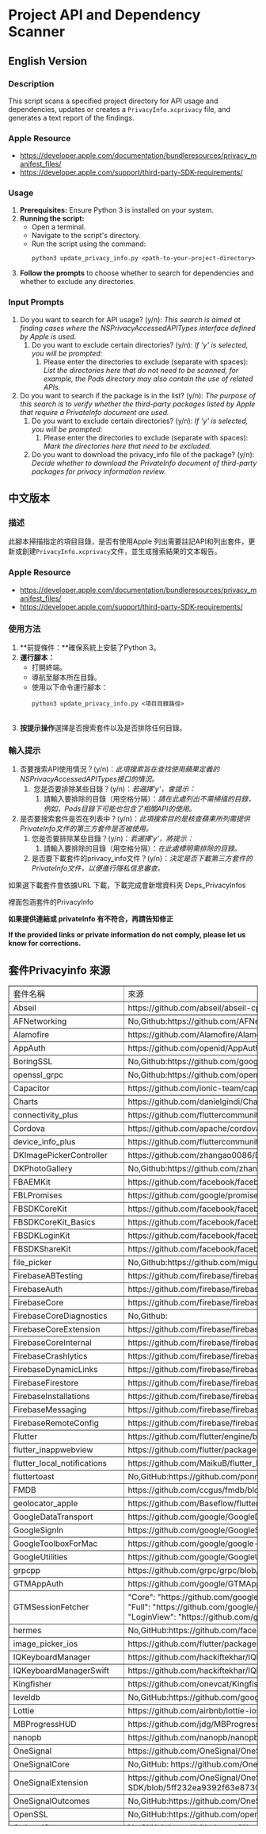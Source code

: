 <p>&nbsp;</p>
<div dir="auto">
	<div class="markdown-heading" dir="auto">
		<h1 class="heading-element" dir="auto">Project API and Dependency Scanner</h1>
		<a id="user-content-project-api-and-dependency-scanner" class="anchor" href="https://github.com/kimbely0320/update_privacy_info.py#project-api-and-dependency-scanner"></a></div>
	<a id="user-content-project-api-and-dependency-scanner" href="https://github.com/kimbely0320/update_privacy_info.py#project-api-and-dependency-scanner"></a></div>
<div dir="auto">
	<div class="markdown-heading" dir="auto">
		<h2 class="heading-element" dir="auto">English Version</h2>
		<a id="user-content-english-version" class="anchor" href="https://github.com/kimbely0320/update_privacy_info.py#english-version"></a></div>
	<a id="user-content-english-version" href="https://github.com/kimbely0320/update_privacy_info.py#english-version"></a></div>
<div dir="auto">
	<div class="markdown-heading" dir="auto">
		<h3 class="heading-element" dir="auto">Description</h3>
		<a id="user-content-description" class="anchor" href="https://github.com/kimbely0320/update_privacy_info.py#description"></a></div>
	<a id="user-content-description" href="https://github.com/kimbely0320/update_privacy_info.py#description"></a></div>
<p dir="auto">This script scans a specified project directory for API usage and dependencies, updates or creates a <code>PrivacyInfo.xcprivacy</code> file, and generates a text report of the findings.</p>
<div dir="auto">
	<div class="markdown-heading" dir="auto">
		<h3 class="heading-element" dir="auto">Apple Resource</h3>
		<a id="user-content-apple-resource" class="anchor" href="https://github.com/kimbely0320/update_privacy_info.py#apple-resource"></a></div>
	<a id="user-content-apple-resource" href="https://github.com/kimbely0320/update_privacy_info.py#apple-resource"></a></div>
<ul dir="auto">
	<li><a href="https://developer.apple.com/documentation/bundleresources/privacy_manifest_files/" rel="nofollow">https://developer.apple.com/documentation/bundleresources/privacy_manifest_files/</a></li>
	<li><a href="https://developer.apple.com/support/third-party-SDK-requirements/" rel="nofollow">https://developer.apple.com/support/third-party-SDK-requirements/</a></li>
</ul>
<div dir="auto">
	<div class="markdown-heading" dir="auto">
		<h3 class="heading-element" dir="auto">Usage</h3>
		<a id="user-content-usage" class="anchor" href="https://github.com/kimbely0320/update_privacy_info.py#usage"></a></div>
	<a id="user-content-usage" href="https://github.com/kimbely0320/update_privacy_info.py#usage"></a></div>
<ol dir="auto">
	<li><strong>Prerequisites:</strong> Ensure Python 3 is installed on your system.</li>
	<li><strong>Running the script:</strong>
		<ul dir="auto">
			<li>Open a terminal.</li>
			<li>Navigate to the script's directory.</li>
			<li>Run the script using the command:
				<div dir="auto">
					<pre><code>python3 update_privacy_info.py &lt;path-to-your-project-directory&gt;</code><code></code></pre>
				</div>
			</li>
		</ul>
	</li>
	<li><strong>Follow the prompts</strong> to choose whether to search for dependencies and whether to exclude any directories.</li>
</ol>
<div dir="auto">
	<div class="markdown-heading" dir="auto">
		<h3 class="heading-element" dir="auto">Input Prompts</h3>
		<ol>
			<li>Do you want to search for API usage? (y/n): <em>This search is aimed at finding cases where the NSPrivacyAccessedAPITypes interface defined by Apple is used.</em>
				<ol>
					<li>Do you want to exclude certain directories? (y/n): <em>If 'y' is selected, you will be prompted:</em>
						<ol>
							<li>Please enter the directories to exclude (separate with spaces): <em>List the directories here that do not need to be scanned, for example, the Pods directory may also contain the use of related APIs. </em></li>
						</ol>
					</li>
				</ol>
			</li>
			<li>Do you want to search if the package is in the list? (y/n): <em>The purpose of this search is to verify whether the third-party packages listed by Apple that require a PrivateInfo document are used.</em>
				<ol>
					<li>Do you want to exclude certain directories? (y/n): <em>If 'y' is selected, you will be prompted:</em>
						<ol>
							<li>Please enter the directories to exclude (separate with spaces): <em>Mark the directories here that need to be excluded. </em></li>
						</ol>
					</li>
					<li>Do you want to download the privacy_info file of the package? (y/n):<em> Decide whether to download the PrivateInfo document of third-party packages for privacy information review.</em></li>
				</ol>
			</li>
		</ol>
	</div>
</div>
<div dir="auto">
	<div class="markdown-heading" dir="auto">
		<h2 class="heading-element" dir="auto">中文版本</h2>
		<a id="user-content-中文版本" class="anchor" href="https://github.com/kimbely0320/update_privacy_info.py#%E4%B8%AD%E6%96%87%E7%89%88%E6%9C%AC"></a></div>
	<a id="user-content-中文版本" href="https://github.com/kimbely0320/update_privacy_info.py#%E4%B8%AD%E6%96%87%E7%89%88%E6%9C%AC"></a></div>
<div dir="auto">
	<div class="markdown-heading" dir="auto">
		<h3 class="heading-element" dir="auto">描述</h3>
		<a id="user-content-描述" class="anchor" href="https://github.com/kimbely0320/update_privacy_info.py#%E6%8F%8F%E8%BF%B0"></a></div>
	<a id="user-content-描述" href="https://github.com/kimbely0320/update_privacy_info.py#%E6%8F%8F%E8%BF%B0"></a></div>
<p dir="auto">此腳本掃描指定的項目目錄，是否有使用Apple 列出需要註記API和列出套件，更新或創建<code>PrivacyInfo.xcprivacy</code>文件，並生成搜索結果的文本報告。</p>
<div dir="auto">
	<div class="markdown-heading" dir="auto">
		<h3 class="heading-element" dir="auto">Apple Resource</h3>
		<a id="user-content-apple-resource-1" class="anchor" href="https://github.com/kimbely0320/update_privacy_info.py#apple-resource-1"></a></div>
	<a id="user-content-apple-resource-1" href="https://github.com/kimbely0320/update_privacy_info.py#apple-resource-1"></a></div>
<ul dir="auto">
	<li><a href="https://developer.apple.com/documentation/bundleresources/privacy_manifest_files/" rel="nofollow">https://developer.apple.com/documentation/bundleresources/privacy_manifest_files/</a></li>
	<li><a href="https://developer.apple.com/support/third-party-SDK-requirements/" rel="nofollow">https://developer.apple.com/support/third-party-SDK-requirements/</a></li>
</ul>
<div dir="auto">
	<div class="markdown-heading" dir="auto">
		<h3 class="heading-element" dir="auto">使用方法</h3>
		<a id="user-content-使用方法" class="anchor" href="https://github.com/kimbely0320/update_privacy_info.py#%E4%BD%BF%E7%94%A8%E6%96%B9%E6%B3%95"></a></div>
	<a id="user-content-使用方法" href="https://github.com/kimbely0320/update_privacy_info.py#%E4%BD%BF%E7%94%A8%E6%96%B9%E6%B3%95"></a></div>
<ol dir="auto">
	<li>**前提條件：**確保系統上安裝了Python 3。</li>
	<li><strong>運行腳本：</strong>
		<ul dir="auto">
			<li>打開終端。</li>
			<li>導航至腳本所在目錄。</li>
			<li>使用以下命令運行腳本：
				<div dir="auto">
					<div class="snippet-clipboard-content notranslate position-relative overflow-auto">
						<pre class="notranslate"><code>python3 update_privacy_info.py &lt;項目目錄路徑&gt;</code></pre>
					</div>
					<div dir="auto">&nbsp;</div>
				</div>
			</li>
		</ul>
	</li>
	<li><strong>按提示操作</strong>選擇是否搜索套件以及是否排除任何目錄。</li>
</ol>
<div dir="auto">
	<div class="markdown-heading" dir="auto">
		<h3 class="heading-element" dir="auto">輸入提示</h3>
		<ol>
			<li class="heading-element" dir="auto">否要搜索API使用情況？(y/n)：<em>此項搜索旨在查找使用蘋果定義的NSPrivacyAccessedAPITypes接口的情況。</em>
				<ol>
					<li class="heading-element" dir="auto">&nbsp;您是否要排除某些目錄？(y/n)：<em>若選擇'y'，會提示：</em>
						<ol>
							<li class="heading-element" dir="auto">請輸入要排除的目錄（用空格分隔）：<em>請在此處列出不需掃描的目錄，例如，Pods目錄下可能也包含了相關API的使用。</em></li>
						</ol>
					</li>
				</ol>
			</li>
			<li class="heading-element" dir="auto">是否要搜索套件是否在列表中？(y/n)：<em>此項搜索目的是核查蘋果所列需提供PrivateInfo文件的第三方套件是否被使用。</em>
				<ol>
					<li class="heading-element" dir="auto">您是否要排除某些目錄？(y/n)：<em>若選擇'y'，將提示：</em>
						<ol>
							<li class="heading-element" dir="auto">請輸入要排除的目錄（用空格分隔）：<em>在此處標明需排除的目錄。</em></li>
						</ol>
					</li>
					<li class="heading-element" dir="auto">是否要下載套件的privacy_info文件？(y/n)：<em>決定是否下載第三方套件的PrivateInfo文件，以便進行隱私信息審查。</em></li>
				</ol>
			</li>
		</ol>
	</div>
</div>
<p dir="auto">如果選下載套件會依據URL 下載，下載完成會新增資料夾 Deps_PrivacyInfos</p>
<p dir="auto">裡面包涵套件的PrivacyInfo</p>
<p dir="auto"><strong>如果提供連結或 privateInfo 有不符合，再請告知修正</strong></p>
<p dir="auto"><strong>If the provided links or private information do not comply, please let us know for corrections.</strong></p>
<div class="markdown-heading" dir="auto">
	<h2 class="heading-element" dir="auto">套件Privacyinfo 來源</h2>
	<table style="border-collapse: collapse; width: 100%; height: 1694px;" border="1">
		<tbody>
			<tr style="height: 22px;">
				<td style="width: 25.890986%; height: 22px;">套件名稱</td>
				<td style="width: 74.109014%; height: 22px;">來源</td>
			</tr>
			<tr style="height: 22px;">
				<td style="width: 25.890986%; height: 22px;">
					<div>
						<div>Abseil</div>
					</div>
				</td>
				<td style="width: 74.109014%; height: 22px;">
					<div>
						<div>https://github.com/abseil/abseil-cpp/blob/a41e0168bf2e4f071adc145e0ea8ccec767cd98f/PrivacyInfo.xcprivacy#L4</div>
					</div>
				</td>
			</tr>
			<tr style="height: 22px;">
				<td style="width: 25.890986%; height: 22px;">
					<div>
						<div>
							<div>
								<div>AFNetworking</div>
							</div>
						</div>
					</div>
				</td>
				<td style="width: 74.109014%; height: 22px;">
					<div>
						<div>
							<div>
								<div>No,Github:https://github.com/AFNetworking/AFNetworking</div>
							</div>
						</div>
					</div>
				</td>
			</tr>
			<tr style="height: 22px;">
				<td style="width: 25.890986%; height: 22px;">
					<div>
						<div>
							<div>
								<div>
									<div>
										<div>Alamofire</div>
									</div>
								</div>
							</div>
						</div>
					</div>
				</td>
				<td style="width: 74.109014%; height: 22px;">
					<div>
						<div>
							<div>
								<div>
									<div>
										<div>https://github.com/Alamofire/Alamofire/blob/master/Source/PrivacyInfo.xcprivacy</div>
									</div>
								</div>
							</div>
						</div>
					</div>
				</td>
			</tr>
			<tr style="height: 22px;">
				<td style="width: 25.890986%; height: 22px;">
					<div>
						<div>
							<div>
								<div>
									<div>
										<div>
											<div>
												<div>AppAuth</div>
											</div>
										</div>
									</div>
								</div>
							</div>
						</div>
					</div>
				</td>
				<td style="width: 74.109014%; height: 22px;">
					<div>
						<div>
							<div>
								<div>
									<div>
										<div>
											<div>
												<div>https://github.com/openid/AppAuth-iOS/blob/master/Sources/AppAuth/Resources/PrivacyInfo.xcprivacy</div>
											</div>
										</div>
									</div>
								</div>
							</div>
						</div>
					</div>
				</td>
			</tr>
			<tr style="height: 22px;">
				<td style="width: 25.890986%; height: 22px;">
					<div>
						<div>
							<div>
								<div>
									<div>
										<div>
											<div>
												<div>
													<div>
														<div>BoringSSL</div>
													</div>
												</div>
											</div>
										</div>
									</div>
								</div>
							</div>
						</div>
					</div>
				</td>
				<td style="width: 74.109014%; height: 22px;">
					<div>
						<div>
							<div>
								<div>
									<div>
										<div>
											<div>
												<div>
													<div>
														<div>No,Github:https://github.com/google/boringssl</div>
													</div>
												</div>
											</div>
										</div>
									</div>
								</div>
							</div>
						</div>
					</div>
				</td>
			</tr>
			<tr style="height: 22px;">
				<td style="width: 25.890986%; height: 22px;">
					<div>
						<div>
							<div>
								<div>
									<div>
										<div>
											<div>
												<div>
													<div>
														<div>openssl_grpc</div>
													</div>
												</div>
											</div>
										</div>
									</div>
								</div>
							</div>
						</div>
					</div>
				</td>
				<td style="width: 74.109014%; height: 22px;">
					<div>
						<div>
							<div>
								<div>
									<div>
										<div>
											<div>
												<div>
													<div>
														<div>No,Github:https://github.com/openssl/openssl/discussions/23262</div>
													</div>
												</div>
											</div>
										</div>
									</div>
								</div>
							</div>
						</div>
					</div>
				</td>
			</tr>
			<tr style="height: 22px;">
				<td style="width: 25.890986%; height: 22px;">
					<div>
						<div>
							<div>
								<div>
									<div>
										<div>
											<div>
												<div>
													<div>
														<div>Capacitor</div>
													</div>
												</div>
											</div>
										</div>
									</div>
								</div>
							</div>
						</div>
					</div>
				</td>
				<td style="width: 74.109014%; height: 22px;">
					<div>
						<div>
							<div>
								<div>
									<div>
										<div>
											<div>
												<div>
													<div>
														<div>https://github.com/ionic-team/capacitor/blob/main/ios/Capacitor/Capacitor/PrivacyInfo.xcprivacy</div>
													</div>
												</div>
											</div>
										</div>
									</div>
								</div>
							</div>
						</div>
					</div>
				</td>
			</tr>
			<tr style="height: 22px;">
				<td style="width: 25.890986%; height: 22px;">
					<div>
						<div>
							<div>
								<div>
									<div>
										<div>
											<div>
												<div>
													<div>
														<div>Charts</div>
													</div>
												</div>
											</div>
										</div>
									</div>
								</div>
							</div>
						</div>
					</div>
				</td>
				<td style="width: 74.109014%; height: 22px;">
					<div>
						<div>
							<div>
								<div>
									<div>
										<div>
											<div>
												<div>
													<div>
														<div>https://github.com/danielgindi/Charts/blob/master/Source/Charts/PrivacyInfo.xcprivacy</div>
													</div>
												</div>
											</div>
										</div>
									</div>
								</div>
							</div>
						</div>
					</div>
				</td>
			</tr>
			<tr style="height: 22px;">
				<td style="width: 25.890986%; height: 22px;">
					<div>
						<div>
							<div>
								<div>
									<div>
										<div>
											<div>
												<div>
													<div>
														<div>connectivity_plus</div>
													</div>
												</div>
											</div>
										</div>
									</div>
								</div>
							</div>
						</div>
					</div>
				</td>
				<td style="width: 74.109014%; height: 22px;">
					<div>
						<div>
							<div>
								<div>
									<div>
										<div>
											<div>
												<div>
													<div>
														<div>https://github.com/fluttercommunity/plus_plugins/blob/main/packages/connectivity_plus/connectivity_plus/darwin/PrivacyInfo.xcprivacy</div>
													</div>
												</div>
											</div>
										</div>
									</div>
								</div>
							</div>
						</div>
					</div>
				</td>
			</tr>
			<tr style="height: 22px;">
				<td style="width: 25.890986%; height: 22px;">
					<div>
						<div>
							<div>
								<div>
									<div>
										<div>
											<div>
												<div>
													<div>
														<div>Cordova</div>
													</div>
												</div>
											</div>
										</div>
									</div>
								</div>
							</div>
						</div>
					</div>
				</td>
				<td style="width: 74.109014%; height: 22px;">
					<div>
						<div>
							<div>
								<div>
									<div>
										<div>
											<div>
												<div>
													<div>
														<div>https://github.com/apache/cordova-ios/blob/master/CordovaLib/PrivacyInfo.xcprivacy</div>
													</div>
												</div>
											</div>
										</div>
									</div>
								</div>
							</div>
						</div>
					</div>
				</td>
			</tr>
			<tr style="height: 22px;">
				<td style="width: 25.890986%; height: 22px;">
					<div>
						<div>
							<div>
								<div>
									<div>
										<div>
											<div>
												<div>
													<div>
														<div>device_info_plus</div>
													</div>
												</div>
											</div>
										</div>
									</div>
								</div>
							</div>
						</div>
					</div>
				</td>
				<td style="width: 74.109014%; height: 22px;">
					<div>
						<div>
							<div>
								<div>
									<div>
										<div>
											<div>
												<div>
													<div>
														<div>https://github.com/fluttercommunity/plus_plugins/blob/9e187803d395bf1d8cbe74a0494ef28989451dde/packages/device_info_plus/device_info_plus/ios/PrivacyInfo.xcprivacy</div>
													</div>
												</div>
											</div>
										</div>
									</div>
								</div>
							</div>
						</div>
					</div>
				</td>
			</tr>
			<tr style="height: 22px;">
				<td style="width: 25.890986%; height: 22px;">
					<div>
						<div>
							<div>
								<div>
									<div>
										<div>
											<div>
												<div>
													<div>
														<div>DKImagePickerController</div>
													</div>
												</div>
											</div>
										</div>
									</div>
								</div>
							</div>
						</div>
					</div>
				</td>
				<td style="width: 74.109014%; height: 22px;">
					<div>
						<div>
							<div>
								<div>
									<div>
										<div>
											<div>
												<div>
													<div>
														<div>https://github.com/zhangao0086/DKImagePickerController/blob/develop/Sources/DKImagePickerController/Resource/Resources/PrivacyInfo.xcprivacy</div>
													</div>
												</div>
											</div>
										</div>
									</div>
								</div>
							</div>
						</div>
					</div>
				</td>
			</tr>
			<tr style="height: 22px;">
				<td style="width: 25.890986%; height: 22px;">
					<div>
						<div>
							<div>
								<div>
									<div>
										<div>
											<div>
												<div>
													<div>
														<div>DKPhotoGallery</div>
													</div>
												</div>
											</div>
										</div>
									</div>
								</div>
							</div>
						</div>
					</div>
				</td>
				<td style="width: 74.109014%; height: 22px;">
					<div>
						<div>
							<div>
								<div>
									<div>
										<div>
											<div>
												<div>
													<div>
														<div>No,Github:https://github.com/zhangao0086/DKPhotoGallery</div>
													</div>
												</div>
											</div>
										</div>
									</div>
								</div>
							</div>
						</div>
					</div>
				</td>
			</tr>
			<tr style="height: 22px;">
				<td style="width: 25.890986%; height: 22px;">
					<div>
						<div>
							<div>
								<div>
									<div>
										<div>
											<div>
												<div>
													<div>
														<div>FBAEMKit</div>
													</div>
												</div>
											</div>
										</div>
									</div>
								</div>
							</div>
						</div>
					</div>
				</td>
				<td style="width: 74.109014%; height: 22px;">
					<div>
						<div>
							<div>
								<div>
									<div>
										<div>
											<div>
												<div>
													<div>
														<div>https://github.com/facebook/facebook-ios-sdk/blob/98c573cc4e997fdc7c58113f84df56eed3a2dfd3/FBAEMKit/FBAEMKit/PrivacyInfo.xcprivacy#L4</div>
													</div>
												</div>
											</div>
										</div>
									</div>
								</div>
							</div>
						</div>
					</div>
				</td>
			</tr>
			<tr style="height: 22px;">
				<td style="width: 25.890986%; height: 22px;">
					<div>
						<div>
							<div>
								<div>
									<div>
										<div>
											<div>
												<div>
													<div>
														<div>FBLPromises</div>
													</div>
												</div>
											</div>
										</div>
									</div>
								</div>
							</div>
						</div>
					</div>
				</td>
				<td style="width: 74.109014%; height: 22px;">
					<div>
						<div>
							<div>
								<div>
									<div>
										<div>
											<div>
												<div>
													<div>
														<div>https://github.com/google/promises/blob/540318ecedd63d883069ae7f1ed811a2df00b6ac/Sources/FBLPromises/Resources/PrivacyInfo.xcprivacy#L4</div>
													</div>
												</div>
											</div>
										</div>
									</div>
								</div>
							</div>
						</div>
					</div>
				</td>
			</tr>
			<tr style="height: 22px;">
				<td style="width: 25.890986%; height: 22px;">
					<div>
						<div>
							<div>
								<div>
									<div>
										<div>
											<div>
												<div>
													<div>
														<div>FBSDKCoreKit</div>
													</div>
												</div>
											</div>
										</div>
									</div>
								</div>
							</div>
						</div>
					</div>
				</td>
				<td style="width: 74.109014%; height: 22px;">
					<div>
						<div>
							<div>
								<div>
									<div>
										<div>
											<div>
												<div>
													<div>
														<div>https://github.com/facebook/facebook-ios-sdk/blob/98c573cc4e997fdc7c58113f84df56eed3a2dfd3/FBSDKCoreKit/FBSDKCoreKit/PrivacyInfo.xcprivacy#L4</div>
													</div>
												</div>
											</div>
										</div>
									</div>
								</div>
							</div>
						</div>
					</div>
				</td>
			</tr>
			<tr style="height: 22px;">
				<td style="width: 25.890986%; height: 22px;">
					<div>
						<div>
							<div>
								<div>
									<div>
										<div>
											<div>
												<div>
													<div>
														<div>FBSDKCoreKit_Basics</div>
													</div>
												</div>
											</div>
										</div>
									</div>
								</div>
							</div>
						</div>
					</div>
				</td>
				<td style="width: 74.109014%; height: 22px;">
					<div>
						<div>
							<div>
								<div>
									<div>
										<div>
											<div>
												<div>
													<div>
														<div>https://github.com/facebook/facebook-ios-sdk/blob/main/FBSDKCoreKit_Basics/FBSDKCoreKit_Basics/PrivacyInfo.xcprivacy</div>
													</div>
												</div>
											</div>
										</div>
									</div>
								</div>
							</div>
						</div>
					</div>
				</td>
			</tr>
			<tr style="height: 22px;">
				<td style="width: 25.890986%; height: 22px;">
					<div>
						<div>
							<div>
								<div>
									<div>
										<div>
											<div>
												<div>
													<div>
														<div>FBSDKLoginKit</div>
													</div>
												</div>
											</div>
										</div>
									</div>
								</div>
							</div>
						</div>
					</div>
				</td>
				<td style="width: 74.109014%; height: 22px;">
					<div>
						<div>
							<div>
								<div>
									<div>
										<div>
											<div>
												<div>
													<div>
														<div>https://github.com/facebook/facebook-ios-sdk/blob/98c573cc4e997fdc7c58113f84df56eed3a2dfd3/FBSDKLoginKit/FBSDKLoginKit/PrivacyInfo.xcprivacy#L4</div>
													</div>
												</div>
											</div>
										</div>
									</div>
								</div>
							</div>
						</div>
					</div>
				</td>
			</tr>
			<tr style="height: 22px;">
				<td style="width: 25.890986%; height: 22px;">
					<div>
						<div>
							<div>
								<div>
									<div>
										<div>
											<div>
												<div>
													<div>
														<div>FBSDKShareKit</div>
													</div>
												</div>
											</div>
										</div>
									</div>
								</div>
							</div>
						</div>
					</div>
				</td>
				<td style="width: 74.109014%; height: 22px;">
					<div>
						<div>
							<div>
								<div>
									<div>
										<div>
											<div>
												<div>
													<div>
														<div>https://github.com/facebook/facebook-ios-sdk/blob/98c573cc4e997fdc7c58113f84df56eed3a2dfd3/FBSDKShareKit/FBSDKShareKit/PrivacyInfo.xcprivacy#L4</div>
													</div>
												</div>
											</div>
										</div>
									</div>
								</div>
							</div>
						</div>
					</div>
				</td>
			</tr>
			<tr style="height: 22px;">
				<td style="width: 25.890986%; height: 22px;">
					<div>
						<div>
							<div>
								<div>
									<div>
										<div>
											<div>
												<div>
													<div>
														<div>file_picker</div>
													</div>
												</div>
											</div>
										</div>
									</div>
								</div>
							</div>
						</div>
					</div>
				</td>
				<td style="width: 74.109014%; height: 22px;">
					<div>
						<div>
							<div>
								<div>
									<div>
										<div>
											<div>
												<div>
													<div>
														<div>No,Github:https://github.com/miguelpruivo/flutter_file_picker</div>
													</div>
												</div>
											</div>
										</div>
									</div>
								</div>
							</div>
						</div>
					</div>
				</td>
			</tr>
			<tr style="height: 22px;">
				<td style="width: 25.890986%; height: 22px;">
					<div>
						<div>
							<div>
								<div>
									<div>
										<div>
											<div>
												<div>
													<div>
														<div>FirebaseABTesting</div>
													</div>
												</div>
											</div>
										</div>
									</div>
								</div>
							</div>
						</div>
					</div>
				</td>
				<td style="width: 74.109014%; height: 22px;">
					<div>
						<div>
							<div>
								<div>
									<div>
										<div>
											<div>
												<div>
													<div>
														<div>https://github.com/firebase/firebase-ios-sdk/blob/main/FirebaseABTesting/Sources/Resources/PrivacyInfo.xcprivacy</div>
													</div>
												</div>
											</div>
										</div>
									</div>
								</div>
							</div>
						</div>
					</div>
				</td>
			</tr>
			<tr style="height: 22px;">
				<td style="width: 25.890986%; height: 22px;">
					<div>
						<div>
							<div>
								<div>
									<div>
										<div>
											<div>
												<div>
													<div>
														<div>FirebaseAuth</div>
													</div>
												</div>
											</div>
										</div>
									</div>
								</div>
							</div>
						</div>
					</div>
				</td>
				<td style="width: 74.109014%; height: 22px;">
					<div>
						<div>
							<div>
								<div>
									<div>
										<div>
											<div>
												<div>
													<div>
														<div>https://github.com/firebase/firebase-ios-sdk/blob/main/FirebaseAuth/Sources/Resources/PrivacyInfo.xcprivacy</div>
													</div>
												</div>
											</div>
										</div>
									</div>
								</div>
							</div>
						</div>
					</div>
				</td>
			</tr>
			<tr style="height: 22px;">
				<td style="width: 25.890986%; height: 22px;">
					<div>
						<div>
							<div>
								<div>
									<div>
										<div>
											<div>
												<div>
													<div>
														<div>FirebaseCore</div>
													</div>
												</div>
											</div>
										</div>
									</div>
								</div>
							</div>
						</div>
					</div>
				</td>
				<td style="width: 74.109014%; height: 22px;">
					<div>
						<div>
							<div>
								<div>
									<div>
										<div>
											<div>
												<div>
													<div>
														<div>https://github.com/firebase/firebase-ios-sdk/blob/main/FirebaseCore/Sources/Resources/PrivacyInfo.xcprivacy</div>
													</div>
												</div>
											</div>
										</div>
									</div>
								</div>
							</div>
						</div>
					</div>
				</td>
			</tr>
			<tr style="height: 22px;">
				<td style="width: 25.890986%; height: 22px;">
					<div>
						<div>
							<div>
								<div>
									<div>
										<div>
											<div>
												<div>
													<div>
														<div>FirebaseCoreDiagnostics</div>
													</div>
												</div>
											</div>
										</div>
									</div>
								</div>
							</div>
						</div>
					</div>
				</td>
				<td style="width: 74.109014%; height: 22px;">
					<div>
						<div>
							<div>
								<div>
									<div>
										<div>
											<div>
												<div>
													<div>
														<div>No,Github:</div>
													</div>
												</div>
											</div>
										</div>
									</div>
								</div>
							</div>
						</div>
					</div>
				</td>
			</tr>
			<tr style="height: 22px;">
				<td style="width: 25.890986%; height: 22px;">
					<div>
						<div>
							<div>
								<div>
									<div>
										<div>
											<div>
												<div>
													<div>
														<div>FirebaseCoreExtension</div>
													</div>
												</div>
											</div>
										</div>
									</div>
								</div>
							</div>
						</div>
					</div>
				</td>
				<td style="width: 74.109014%; height: 22px;">
					<div>
						<div>
							<div>
								<div>
									<div>
										<div>
											<div>
												<div>
													<div>
														<div>https://github.com/firebase/firebase-ios-sdk/blob/main/FirebaseCore/Extension/Resources/PrivacyInfo.xcprivacy</div>
													</div>
												</div>
											</div>
										</div>
									</div>
								</div>
							</div>
						</div>
					</div>
				</td>
			</tr>
			<tr style="height: 22px;">
				<td style="width: 25.890986%; height: 22px;">
					<div>
						<div>
							<div>
								<div>
									<div>
										<div>
											<div>
												<div>
													<div>
														<div>FirebaseCoreInternal</div>
													</div>
												</div>
											</div>
										</div>
									</div>
								</div>
							</div>
						</div>
					</div>
				</td>
				<td style="width: 74.109014%; height: 22px;">
					<div>
						<div>
							<div>
								<div>
									<div>
										<div>
											<div>
												<div>
													<div>
														<div>https://github.com/firebase/firebase-ios-sdk/blob/main/FirebaseCore/Internal/Sources/Resources/PrivacyInfo.xcprivacy</div>
													</div>
												</div>
											</div>
										</div>
									</div>
								</div>
							</div>
						</div>
					</div>
				</td>
			</tr>
			<tr style="height: 22px;">
				<td style="width: 25.890986%; height: 22px;">
					<div>
						<div>
							<div>
								<div>
									<div>
										<div>
											<div>
												<div>
													<div>
														<div>FirebaseCrashlytics</div>
													</div>
												</div>
											</div>
										</div>
									</div>
								</div>
							</div>
						</div>
					</div>
				</td>
				<td style="width: 74.109014%; height: 22px;">
					<div>
						<div>
							<div>
								<div>
									<div>
										<div>
											<div>
												<div>
													<div>
														<div>https://github.com/firebase/firebase-ios-sdk/blob/main/Crashlytics/Resources/PrivacyInfo.xcprivacy</div>
													</div>
												</div>
											</div>
										</div>
									</div>
								</div>
							</div>
						</div>
					</div>
				</td>
			</tr>
			<tr style="height: 22px;">
				<td style="width: 25.890986%; height: 22px;">
					<div>
						<div>
							<div>
								<div>
									<div>
										<div>
											<div>
												<div>
													<div>
														<div>FirebaseDynamicLinks</div>
													</div>
												</div>
											</div>
										</div>
									</div>
								</div>
							</div>
						</div>
					</div>
				</td>
				<td style="width: 74.109014%; height: 22px;">
					<div>
						<div>
							<div>
								<div>
									<div>
										<div>
											<div>
												<div>
													<div>
														<div>https://github.com/firebase/firebase-ios-sdk/blob/main/FirebaseDynamicLinks/Sources/Resources/PrivacyInfo.xcprivacy</div>
													</div>
												</div>
											</div>
										</div>
									</div>
								</div>
							</div>
						</div>
					</div>
				</td>
			</tr>
			<tr style="height: 22px;">
				<td style="width: 25.890986%; height: 22px;">
					<div>
						<div>
							<div>
								<div>
									<div>
										<div>
											<div>
												<div>
													<div>
														<div>FirebaseFirestore</div>
													</div>
												</div>
											</div>
										</div>
									</div>
								</div>
							</div>
						</div>
					</div>
				</td>
				<td style="width: 74.109014%; height: 22px;">
					<div>
						<div>
							<div>
								<div>
									<div>
										<div>
											<div>
												<div>
													<div>
														<div>https://github.com/firebase/firebase-ios-sdk/blob/main/Firestore/Swift/Source/Resources/PrivacyInfo.xcprivacy</div>
													</div>
												</div>
											</div>
										</div>
									</div>
								</div>
							</div>
						</div>
					</div>
				</td>
			</tr>
			<tr style="height: 22px;">
				<td style="width: 25.890986%; height: 22px;">
					<div>
						<div>
							<div>
								<div>
									<div>
										<div>
											<div>
												<div>
													<div>
														<div>FirebaseInstallations</div>
													</div>
												</div>
											</div>
										</div>
									</div>
								</div>
							</div>
						</div>
					</div>
				</td>
				<td style="width: 74.109014%; height: 22px;">
					<div>
						<div>
							<div>
								<div>
									<div>
										<div>
											<div>
												<div>
													<div>
														<div>https://github.com/firebase/firebase-ios-sdk/blob/main/FirebaseInstallations/Source/Library/Resources/PrivacyInfo.xcprivacy</div>
													</div>
												</div>
											</div>
										</div>
									</div>
								</div>
							</div>
						</div>
					</div>
				</td>
			</tr>
			<tr style="height: 22px;">
				<td style="width: 25.890986%; height: 22px;">
					<div>
						<div>
							<div>
								<div>
									<div>
										<div>
											<div>
												<div>
													<div>
														<div>FirebaseMessaging</div>
													</div>
												</div>
											</div>
										</div>
									</div>
								</div>
							</div>
						</div>
					</div>
				</td>
				<td style="width: 74.109014%; height: 22px;">
					<div>
						<div>
							<div>
								<div>
									<div>
										<div>
											<div>
												<div>
													<div>
														<div>https://github.com/firebase/firebase-ios-sdk/blob/main/FirebaseMessaging/Sources/Resources/PrivacyInfo.xcprivacy</div>
													</div>
												</div>
											</div>
										</div>
									</div>
								</div>
							</div>
						</div>
					</div>
				</td>
			</tr>
			<tr style="height: 22px;">
				<td style="width: 25.890986%; height: 22px;">
					<div>
						<div>
							<div>
								<div>
									<div>
										<div>
											<div>
												<div>
													<div>
														<div>FirebaseRemoteConfig</div>
													</div>
												</div>
											</div>
										</div>
									</div>
								</div>
							</div>
						</div>
					</div>
				</td>
				<td style="width: 74.109014%; height: 22px;">
					<div>
						<div>
							<div>
								<div>
									<div>
										<div>
											<div>
												<div>
													<div>
														<div>https://github.com/firebase/firebase-ios-sdk/blob/main/FirebaseRemoteConfig/Swift/Resources/PrivacyInfo.xcprivacy</div>
													</div>
												</div>
											</div>
										</div>
									</div>
								</div>
							</div>
						</div>
					</div>
				</td>
			</tr>
			<tr style="height: 22px;">
				<td style="width: 25.890986%; height: 22px;">
					<div>
						<div>
							<div>
								<div>
									<div>
										<div>
											<div>
												<div>
													<div>
														<div>Flutter</div>
													</div>
												</div>
											</div>
										</div>
									</div>
								</div>
							</div>
						</div>
					</div>
				</td>
				<td style="width: 74.109014%; height: 22px;">
					<div>
						<div>
							<div>
								<div>
									<div>
										<div>
											<div>
												<div>
													<div>
														<div>https://github.com/flutter/engine/blob/a565cea256c7bafeaa0c26c2f1b0d66a52692d02/shell/platform/darwin/ios/framework/PrivacyInfo.xcprivacy#L9-L12</div>
													</div>
												</div>
											</div>
										</div>
									</div>
								</div>
							</div>
						</div>
					</div>
				</td>
			</tr>
			<tr style="height: 22px;">
				<td style="width: 25.890986%; height: 22px;">
					<div>
						<div>
							<div>
								<div>
									<div>
										<div>
											<div>
												<div>
													<div>
														<div>flutter_inappwebview</div>
													</div>
												</div>
											</div>
										</div>
									</div>
								</div>
							</div>
						</div>
					</div>
				</td>
				<td style="width: 74.109014%; height: 22px;">
					<div>
						<div>
							<div>
								<div>
									<div>
										<div>
											<div>
												<div>
													<div>
														<div>https://github.com/flutter/packages/blob/main/packages/webview_flutter/webview_flutter_wkwebview/ios/Resources/PrivacyInfo.xcprivacy</div>
													</div>
												</div>
											</div>
										</div>
									</div>
								</div>
							</div>
						</div>
					</div>
				</td>
			</tr>
			<tr style="height: 22px;">
				<td style="width: 25.890986%; height: 22px;">
					<div>
						<div>
							<div>
								<div>
									<div>
										<div>
											<div>
												<div>
													<div>
														<div>flutter_local_notifications</div>
													</div>
												</div>
											</div>
										</div>
									</div>
								</div>
							</div>
						</div>
					</div>
				</td>
				<td style="width: 74.109014%; height: 22px;">
					<div>
						<div>
							<div>
								<div>
									<div>
										<div>
											<div>
												<div>
													<div>
														<div>https://github.com/MaikuB/flutter_local_notifications/blob/master/flutter_local_notifications/ios/Resources/PrivacyInfo.xcprivacy</div>
													</div>
												</div>
											</div>
										</div>
									</div>
								</div>
							</div>
						</div>
					</div>
				</td>
			</tr>
			<tr style="height: 22px;">
				<td style="width: 25.890986%; height: 22px;">
					<div>
						<div>
							<div>
								<div>
									<div>
										<div>
											<div>
												<div>
													<div>
														<div>fluttertoast</div>
													</div>
												</div>
											</div>
										</div>
									</div>
								</div>
							</div>
						</div>
					</div>
				</td>
				<td style="width: 74.109014%; height: 22px;">
					<div>
						<div>
							<div>
								<div>
									<div>
										<div>
											<div>
												<div>
													<div>
														<div>No,GitHub:https://github.com/ponnamkarthik/FlutterToast</div>
													</div>
												</div>
											</div>
										</div>
									</div>
								</div>
							</div>
						</div>
					</div>
				</td>
			</tr>
			<tr style="height: 22px;">
				<td style="width: 25.890986%; height: 22px;">
					<div>
						<div>
							<div>
								<div>
									<div>
										<div>
											<div>
												<div>
													<div>
														<div>FMDB</div>
													</div>
												</div>
											</div>
										</div>
									</div>
								</div>
							</div>
						</div>
					</div>
				</td>
				<td style="width: 74.109014%; height: 22px;">
					<div>
						<div>
							<div>
								<div>
									<div>
										<div>
											<div>
												<div>
													<div>
														<div>https://github.com/ccgus/fmdb/blob/master/privacy/PrivacyInfo.xcprivacy</div>
													</div>
												</div>
											</div>
										</div>
									</div>
								</div>
							</div>
						</div>
					</div>
				</td>
			</tr>
			<tr style="height: 22px;">
				<td style="width: 25.890986%; height: 22px;">
					<div>
						<div>
							<div>
								<div>
									<div>
										<div>
											<div>
												<div>
													<div>
														<div>geolocator_apple</div>
													</div>
												</div>
											</div>
										</div>
									</div>
								</div>
							</div>
						</div>
					</div>
				</td>
				<td style="width: 74.109014%; height: 22px;">
					<div>
						<div>
							<div>
								<div>
									<div>
										<div>
											<div>
												<div>
													<div>
														<div>https://github.com/Baseflow/flutter-geolocator/blob/main/geolocator_apple/ios/Resources/PrivacyInfo.xcprivacy</div>
													</div>
												</div>
											</div>
										</div>
									</div>
								</div>
							</div>
						</div>
					</div>
				</td>
			</tr>
			<tr style="height: 22px;">
				<td style="width: 25.890986%; height: 22px;">
					<div>
						<div>
							<div>
								<div>
									<div>
										<div>
											<div>
												<div>
													<div>
														<div>GoogleDataTransport</div>
													</div>
												</div>
											</div>
										</div>
									</div>
								</div>
							</div>
						</div>
					</div>
				</td>
				<td style="width: 74.109014%; height: 22px;">
					<div>
						<div>
							<div>
								<div>
									<div>
										<div>
											<div>
												<div>
													<div>
														<div>https://github.com/google/GoogleDataTransport/blob/main/GoogleDataTransport/Resources/PrivacyInfo.xcprivacy</div>
													</div>
												</div>
											</div>
										</div>
									</div>
								</div>
							</div>
						</div>
					</div>
				</td>
			</tr>
			<tr style="height: 22px;">
				<td style="width: 25.890986%; height: 22px;">
					<div>
						<div>
							<div>
								<div>
									<div>
										<div>
											<div>
												<div>
													<div>
														<div>GoogleSignIn</div>
													</div>
												</div>
											</div>
										</div>
									</div>
								</div>
							</div>
						</div>
					</div>
				</td>
				<td style="width: 74.109014%; height: 22px;">
					<div>
						<div>
							<div>
								<div>
									<div>
										<div>
											<div>
												<div>
													<div>
														<div>https://github.com/google/GoogleSignIn-iOS/blob/privacy-manifest/GoogleSignIn/Sources/Resources/PrivacyInfo.xcprivacy</div>
													</div>
												</div>
											</div>
										</div>
									</div>
								</div>
							</div>
						</div>
					</div>
				</td>
			</tr>
			<tr style="height: 22px;">
				<td style="width: 25.890986%; height: 22px;">
					<div>
						<div>
							<div>
								<div>
									<div>
										<div>
											<div>
												<div>
													<div>
														<div>GoogleToolboxForMac</div>
													</div>
												</div>
											</div>
										</div>
									</div>
								</div>
							</div>
						</div>
					</div>
				</td>
				<td style="width: 74.109014%; height: 22px;">
					<div>
						<div>
							<div>
								<div>
									<div>
										<div>
											<div>
												<div>
													<div>
														<div>https://github.com/google/google-toolbox-for-mac/blob/main/Resources/Base/PrivacyInfo.xcprivacy</div>
													</div>
												</div>
											</div>
										</div>
									</div>
								</div>
							</div>
						</div>
					</div>
				</td>
			</tr>
			<tr style="height: 22px;">
				<td style="width: 25.890986%; height: 22px;">
					<div>
						<div>
							<div>
								<div>
									<div>
										<div>
											<div>
												<div>
													<div>
														<div>GoogleUtilities</div>
													</div>
												</div>
											</div>
										</div>
									</div>
								</div>
							</div>
						</div>
					</div>
				</td>
				<td style="width: 74.109014%; height: 22px;">
					<div>
						<div>
							<div>
								<div>
									<div>
										<div>
											<div>
												<div>
													<div>
														<div>https://github.com/google/GoogleUtilities/blob/main/GoogleUtilities/Privacy/Resources/PrivacyInfo.xcprivacy</div>
													</div>
												</div>
											</div>
										</div>
									</div>
								</div>
							</div>
						</div>
					</div>
				</td>
			</tr>
			<tr style="height: 22px;">
				<td style="width: 25.890986%; height: 22px;">
					<div>
						<div>
							<div>
								<div>
									<div>
										<div>
											<div>
												<div>
													<div>
														<div>grpcpp</div>
													</div>
												</div>
											</div>
										</div>
									</div>
								</div>
							</div>
						</div>
					</div>
				</td>
				<td style="width: 74.109014%; height: 22px;">
					<div>
						<div>
							<div>
								<div>
									<div>
										<div>
											<div>
												<div>
													<div>
														<div>https://github.com/grpc/grpc/blob/master/src/objective-c/PrivacyInfo.xcprivacy</div>
													</div>
												</div>
											</div>
										</div>
									</div>
								</div>
							</div>
						</div>
					</div>
				</td>
			</tr>
			<tr style="height: 22px;">
				<td style="width: 25.890986%; height: 22px;">
					<div>
						<div>
							<div>
								<div>
									<div>
										<div>
											<div>
												<div>
													<div>
														<div>GTMAppAuth</div>
													</div>
												</div>
											</div>
										</div>
									</div>
								</div>
							</div>
						</div>
					</div>
				</td>
				<td style="width: 74.109014%; height: 22px;">
					<div>
						<div>
							<div>
								<div>
									<div>
										<div>
											<div>
												<div>
													<div>
														<div>https://github.com/google/GTMAppAuth/blob/master/GTMAppAuth/Sources/Resources/PrivacyInfo.xcprivacy</div>
													</div>
												</div>
											</div>
										</div>
									</div>
								</div>
							</div>
						</div>
					</div>
				</td>
			</tr>
			<tr style="height: 66px;">
				<td style="width: 25.890986%; height: 66px;">
					<div>
						<div>
							<div>
								<div>
									<div>
										<div>
											<div>
												<div>
													<div>
														<div>GTMSessionFetcher</div>
													</div>
												</div>
											</div>
										</div>
									</div>
								</div>
							</div>
						</div>
					</div>
				</td>
				<td style="width: 74.109014%; height: 66px;">
					<div>
						<div>
							<div>
								<div>
									<div>
										<div>
											<div>
												<div>
													<div>
														<div>"Core": "https://github.com/google/gtm-session-fetcher/blob/main/Sources/Core/Resources/PrivacyInfo.xcprivacy",</div>
														<div>"Full": "https://github.com/google/gtm-session-fetcher/blob/main/Sources/Full/Resources/PrivacyInfo.xcprivacy",</div>
														<div>"LoginView": "https://github.com/google/gtm-session-fetcher/blob/main/Sources/LogView/Resources/PrivacyInfo.xcprivacy"</div>
													</div>
												</div>
											</div>
										</div>
									</div>
								</div>
							</div>
						</div>
					</div>
				</td>
			</tr>
			<tr style="height: 22px;">
				<td style="width: 25.890986%; height: 22px;">
					<div>
						<div>
							<div>
								<div>
									<div>
										<div>
											<div>
												<div>
													<div>
														<div>hermes</div>
													</div>
												</div>
											</div>
										</div>
									</div>
								</div>
							</div>
						</div>
					</div>
				</td>
				<td style="width: 74.109014%; height: 22px;">
					<div>
						<div>
							<div>
								<div>
									<div>
										<div>
											<div>
												<div>
													<div>
														<div>No,GitHub:https://github.com/facebook/hermes</div>
													</div>
												</div>
											</div>
										</div>
									</div>
								</div>
							</div>
						</div>
					</div>
				</td>
			</tr>
			<tr style="height: 22px;">
				<td style="width: 25.890986%; height: 22px;">
					<div>
						<div>
							<div>
								<div>
									<div>
										<div>
											<div>
												<div>
													<div>
														<div>image_picker_ios</div>
													</div>
												</div>
											</div>
										</div>
									</div>
								</div>
							</div>
						</div>
					</div>
				</td>
				<td style="width: 74.109014%; height: 22px;">
					<div>
						<div>
							<div>
								<div>
									<div>
										<div>
											<div>
												<div>
													<div>
														<div>https://github.com/flutter/packages/blob/main/packages/image_picker/image_picker_ios/ios/Resources/PrivacyInfo.xcprivacy</div>
													</div>
												</div>
											</div>
										</div>
									</div>
								</div>
							</div>
						</div>
					</div>
				</td>
			</tr>
			<tr style="height: 22px;">
				<td style="width: 25.890986%; height: 22px;">
					<div>
						<div>
							<div>
								<div>
									<div>
										<div>
											<div>
												<div>
													<div>
														<div>IQKeyboardManager</div>
													</div>
												</div>
											</div>
										</div>
									</div>
								</div>
							</div>
						</div>
					</div>
				</td>
				<td style="width: 74.109014%; height: 22px;">
					<div>
						<div>
							<div>
								<div>
									<div>
										<div>
											<div>
												<div>
													<div>
														<div>https://github.com/hackiftekhar/IQKeyboardManager/blob/master/IQKeyboardManager/PrivacyInfo.xcprivacy</div>
													</div>
												</div>
											</div>
										</div>
									</div>
								</div>
							</div>
						</div>
					</div>
				</td>
			</tr>
			<tr style="height: 22px;">
				<td style="width: 25.890986%; height: 22px;">
					<div>
						<div>
							<div>
								<div>
									<div>
										<div>
											<div>
												<div>
													<div>
														<div>IQKeyboardManagerSwift</div>
													</div>
												</div>
											</div>
										</div>
									</div>
								</div>
							</div>
						</div>
					</div>
				</td>
				<td style="width: 74.109014%; height: 22px;">
					<div>
						<div>
							<div>
								<div>
									<div>
										<div>
											<div>
												<div>
													<div>
														<div>https://github.com/hackiftekhar/IQKeyboardManager/blob/master/IQKeyboardManagerSwift/PrivacyInfo.xcprivacy</div>
													</div>
												</div>
											</div>
										</div>
									</div>
								</div>
							</div>
						</div>
					</div>
				</td>
			</tr>
			<tr style="height: 22px;">
				<td style="width: 25.890986%; height: 22px;">
					<div>
						<div>
							<div>
								<div>
									<div>
										<div>
											<div>
												<div>
													<div>
														<div>Kingfisher</div>
													</div>
												</div>
											</div>
										</div>
									</div>
								</div>
							</div>
						</div>
					</div>
				</td>
				<td style="width: 74.109014%; height: 22px;">
					<div>
						<div>
							<div>
								<div>
									<div>
										<div>
											<div>
												<div>
													<div>
														<div>https://github.com/onevcat/Kingfisher/blob/master/Sources/PrivacyInfo.xcprivacy</div>
													</div>
												</div>
											</div>
										</div>
									</div>
								</div>
							</div>
						</div>
					</div>
				</td>
			</tr>
			<tr style="height: 22px;">
				<td style="width: 25.890986%; height: 22px;">
					<div>
						<div>
							<div>
								<div>
									<div>
										<div>
											<div>
												<div>
													<div>
														<div>leveldb</div>
													</div>
												</div>
											</div>
										</div>
									</div>
								</div>
							</div>
						</div>
					</div>
				</td>
				<td style="width: 74.109014%; height: 22px;">
					<div>
						<div>
							<div>
								<div>
									<div>
										<div>
											<div>
												<div>
													<div>
														<div>No,GitHub:https://github.com/google/leveldb</div>
													</div>
												</div>
											</div>
										</div>
									</div>
								</div>
							</div>
						</div>
					</div>
				</td>
			</tr>
			<tr style="height: 22px;">
				<td style="width: 25.890986%; height: 22px;">
					<div>
						<div>
							<div>
								<div>
									<div>
										<div>
											<div>
												<div>
													<div>
														<div>Lottie</div>
													</div>
												</div>
											</div>
										</div>
									</div>
								</div>
							</div>
						</div>
					</div>
				</td>
				<td style="width: 74.109014%; height: 22px;">
					<div>
						<div>
							<div>
								<div>
									<div>
										<div>
											<div>
												<div>
													<div>
														<div>https://github.com/airbnb/lottie-ios/blob/master/Sources/PrivacyInfo.xcprivacy</div>
													</div>
												</div>
											</div>
										</div>
									</div>
								</div>
							</div>
						</div>
					</div>
				</td>
			</tr>
			<tr style="height: 22px;">
				<td style="width: 25.890986%; height: 22px;">
					<div>
						<div>
							<div>
								<div>
									<div>
										<div>
											<div>
												<div>
													<div>
														<div>MBProgressHUD</div>
													</div>
												</div>
											</div>
										</div>
									</div>
								</div>
							</div>
						</div>
					</div>
				</td>
				<td style="width: 74.109014%; height: 22px;">
					<div>
						<div>
							<div>
								<div>
									<div>
										<div>
											<div>
												<div>
													<div>
														<div>https://github.com/jdg/MBProgressHUD/blob/master/PrivacyInfo.xcprivacy</div>
													</div>
												</div>
											</div>
										</div>
									</div>
								</div>
							</div>
						</div>
					</div>
				</td>
			</tr>
			<tr style="height: 22px;">
				<td style="width: 25.890986%; height: 22px;">
					<div>
						<div>
							<div>
								<div>
									<div>
										<div>
											<div>
												<div>
													<div>
														<div>nanopb</div>
													</div>
												</div>
											</div>
										</div>
									</div>
								</div>
							</div>
						</div>
					</div>
				</td>
				<td style="width: 74.109014%; height: 22px;">
					<div>
						<div>
							<div>
								<div>
									<div>
										<div>
											<div>
												<div>
													<div>
														<div>https://github.com/nanopb/nanopb/blob/master/spm_resources/PrivacyInfo.xcprivacy</div>
													</div>
												</div>
											</div>
										</div>
									</div>
								</div>
							</div>
						</div>
					</div>
				</td>
			</tr>
			<tr style="height: 22px;">
				<td style="width: 25.890986%; height: 22px;">
					<div>
						<div>
							<div>
								<div>
									<div>
										<div>
											<div>
												<div>
													<div>
														<div>OneSignal</div>
													</div>
												</div>
											</div>
										</div>
									</div>
								</div>
							</div>
						</div>
					</div>
				</td>
				<td style="width: 74.109014%; height: 22px;">
					<div>
						<div>
							<div>
								<div>
									<div>
										<div>
											<div>
												<div>
													<div>
														<div>https://github.com/OneSignal/OneSignal-iOS-SDK/blob/5ff232ea9392f63e87306752025a45eceb18fa5b/iOS_SDK/OneSignalSDK/Source/PrivacyInfo.xcprivacy#L4</div>
													</div>
												</div>
											</div>
										</div>
									</div>
								</div>
							</div>
						</div>
					</div>
				</td>
			</tr>
			<tr style="height: 22px;">
				<td style="width: 25.890986%; height: 22px;">
					<div>
						<div>
							<div>
								<div>
									<div>
										<div>
											<div>
												<div>
													<div>
														<div>OneSignalCore</div>
													</div>
												</div>
											</div>
										</div>
									</div>
								</div>
							</div>
						</div>
					</div>
				</td>
				<td style="width: 74.109014%; height: 22px;">
					<div>
						<div>
							<div>
								<div>
									<div>
										<div>
											<div>
												<div>
													<div>
														<div>No,GitHub: https://github.com/OneSignal/OneSignal-iOS-SDK/tree/5ff232ea9392f63e87306752025a45eceb18fa5b/iOS_SDK/OneSignalSDK/OneSignalCore</div>
													</div>
												</div>
											</div>
										</div>
									</div>
								</div>
							</div>
						</div>
					</div>
				</td>
			</tr>
			<tr style="height: 44px;">
				<td style="width: 25.890986%; height: 44px;">
					<div>
						<div>
							<div>
								<div>
									<div>
										<div>
											<div>
												<div>
													<div>
														<div>OneSignalExtension</div>
													</div>
												</div>
											</div>
										</div>
									</div>
								</div>
							</div>
						</div>
					</div>
				</td>
				<td style="width: 74.109014%; height: 44px;">
					<div>
						<div>
							<div>
								<div>
									<div>
										<div>
											<div>
												<div>
													<div>
														<div>https://github.com/OneSignal/OneSignal-iOS-SDK/blob/5ff232ea9392f63e87306752025a45eceb18fa5b/iOS_SDK/OneSignalSDK/OneSignalExtension/PrivacyInfo.xcprivacy#L4</div>
													</div>
												</div>
											</div>
										</div>
									</div>
								</div>
							</div>
						</div>
					</div>
				</td>
			</tr>
			<tr style="height: 22px;">
				<td style="width: 25.890986%; height: 22px;">
					<div>
						<div>
							<div>
								<div>
									<div>
										<div>
											<div>
												<div>
													<div>
														<div>OneSignalOutcomes</div>
													</div>
												</div>
											</div>
										</div>
									</div>
								</div>
							</div>
						</div>
					</div>
				</td>
				<td style="width: 74.109014%; height: 22px;">
					<div>
						<div>
							<div>
								<div>
									<div>
										<div>
											<div>
												<div>
													<div>
														<div>No,GitHub:https://github.com/OneSignal/OneSignal-iOS-SDK/tree/5ff232ea9392f63e87306752025a45eceb18fa5b/iOS_SDK/OneSignalSDK/OneSignalOutcomes</div>
													</div>
												</div>
											</div>
										</div>
									</div>
								</div>
							</div>
						</div>
					</div>
				</td>
			</tr>
			<tr style="height: 22px;">
				<td style="width: 25.890986%; height: 22px;">
					<div>
						<div>
							<div>
								<div>
									<div>
										<div>
											<div>
												<div>
													<div>
														<div>OpenSSL</div>
													</div>
												</div>
											</div>
										</div>
									</div>
								</div>
							</div>
						</div>
					</div>
				</td>
				<td style="width: 74.109014%; height: 22px;">
					<div>
						<div>
							<div>
								<div>
									<div>
										<div>
											<div>
												<div>
													<div>
														<div>No,GitHub:https://github.com/openssl/openssl</div>
													</div>
												</div>
											</div>
										</div>
									</div>
								</div>
							</div>
						</div>
					</div>
				</td>
			</tr>
			<tr style="height: 22px;">
				<td style="width: 25.890986%; height: 22px;">
					<div>
						<div>
							<div>
								<div>
									<div>
										<div>
											<div>
												<div>
													<div>
														<div>OrderedSet</div>
													</div>
												</div>
											</div>
										</div>
									</div>
								</div>
							</div>
						</div>
					</div>
				</td>
				<td style="width: 74.109014%; height: 22px;">
					<div>
						<div>
							<div>
								<div>
									<div>
										<div>
											<div>
												<div>
													<div>
														<div>No,GitHub:https://github.com/Weebly/OrderedSet</div>
													</div>
												</div>
											</div>
										</div>
									</div>
								</div>
							</div>
						</div>
					</div>
				</td>
			</tr>
			<tr style="height: 22px;">
				<td style="width: 25.890986%; height: 22px;">
					<div>
						<div>
							<div>
								<div>
									<div>
										<div>
											<div>
												<div>
													<div>
														<div>package_info</div>
													</div>
												</div>
											</div>
										</div>
									</div>
								</div>
							</div>
						</div>
					</div>
				</td>
				<td style="width: 74.109014%; height: 22px;">
					<div>
						<div>
							<div>
								<div>
									<div>
										<div>
											<div>
												<div>
													<div>
														<div>No,GitHub:https://github.com/flutter/plugins</div>
													</div>
												</div>
											</div>
										</div>
									</div>
								</div>
							</div>
						</div>
					</div>
				</td>
			</tr>
			<tr style="height: 22px;">
				<td style="width: 25.890986%; height: 22px;">
					<div>
						<div>
							<div>
								<div>
									<div>
										<div>
											<div>
												<div>
													<div>
														<div>package_info_plus</div>
													</div>
												</div>
											</div>
										</div>
									</div>
								</div>
							</div>
						</div>
					</div>
				</td>
				<td style="width: 74.109014%; height: 22px;">
					<div>
						<div>
							<div>
								<div>
									<div>
										<div>
											<div>
												<div>
													<div>
														<div>https://github.com/fluttercommunity/plus_plugins/blob/main/packages/package_info_plus/package_info_plus/ios/PrivacyInfo.xcprivacy</div>
													</div>
												</div>
											</div>
										</div>
									</div>
								</div>
							</div>
						</div>
					</div>
				</td>
			</tr>
			<tr style="height: 22px;">
				<td style="width: 25.890986%; height: 22px;">
					<div>
						<div>
							<div>
								<div>
									<div>
										<div>
											<div>
												<div>
													<div>
														<div>path_provider</div>
													</div>
												</div>
											</div>
										</div>
									</div>
								</div>
							</div>
						</div>
					</div>
				</td>
				<td style="width: 74.109014%; height: 22px;">
					<div>
						<div>
							<div>
								<div>
									<div>
										<div>
											<div>
												<div>
													<div>
														<div>https://github.com/flutter/packages/blob/main/packages/path_provider/path_provider_foundation/darwin/Resources/PrivacyInfo.xcprivacy</div>
													</div>
												</div>
											</div>
										</div>
									</div>
								</div>
							</div>
						</div>
					</div>
				</td>
			</tr>
			<tr style="height: 22px;">
				<td style="width: 25.890986%; height: 22px;">
					<div>
						<div>
							<div>
								<div>
									<div>
										<div>
											<div>
												<div>
													<div>
														<div>path_provider_ios</div>
													</div>
												</div>
											</div>
										</div>
									</div>
								</div>
							</div>
						</div>
					</div>
				</td>
				<td style="width: 74.109014%; height: 22px;">
					<div>
						<div>
							<div>
								<div>
									<div>
										<div>
											<div>
												<div>
													<div>
														<div>https://github.com/flutter/packages/blob/main/packages/path_provider/path_provider_foundation/darwin/Resources/PrivacyInfo.xcprivacy</div>
													</div>
												</div>
											</div>
										</div>
									</div>
								</div>
							</div>
						</div>
					</div>
				</td>
			</tr>
			<tr style="height: 22px;">
				<td style="width: 25.890986%; height: 22px;">
					<div>
						<div>
							<div>
								<div>
									<div>
										<div>
											<div>
												<div>
													<div>
														<div>Promises</div>
													</div>
												</div>
											</div>
										</div>
									</div>
								</div>
							</div>
						</div>
					</div>
				</td>
				<td style="width: 74.109014%; height: 22px;">
					<div>
						<div>
							<div>
								<div>
									<div>
										<div>
											<div>
												<div>
													<div>
														<div>https://github.com/google/promises/blob/master/Sources/Promises/Resources/PrivacyInfo.xcprivacy</div>
													</div>
												</div>
											</div>
										</div>
									</div>
								</div>
							</div>
						</div>
					</div>
				</td>
			</tr>
			<tr style="height: 22px;">
				<td style="width: 25.890986%; height: 22px;">
					<div>
						<div>
							<div>
								<div>
									<div>
										<div>
											<div>
												<div>
													<div>
														<div>Protobuf</div>
													</div>
												</div>
											</div>
										</div>
									</div>
								</div>
							</div>
						</div>
					</div>
				</td>
				<td style="width: 74.109014%; height: 22px;">
					<div>
						<div>
							<div>
								<div>
									<div>
										<div>
											<div>
												<div>
													<div>
														<div>https://github.com/protocolbuffers/protobuf/blob/main/PrivacyInfo.xcprivacy</div>
													</div>
												</div>
											</div>
										</div>
									</div>
								</div>
							</div>
						</div>
					</div>
				</td>
			</tr>
			<tr style="height: 22px;">
				<td style="width: 25.890986%; height: 22px;">
					<div>
						<div>
							<div>
								<div>
									<div>
										<div>
											<div>
												<div>
													<div>
														<div>Reachability</div>
													</div>
												</div>
											</div>
										</div>
									</div>
								</div>
							</div>
						</div>
					</div>
				</td>
				<td style="width: 74.109014%; height: 22px;">
					<div>
						<div>
							<div>
								<div>
									<div>
										<div>
											<div>
												<div>
													<div>
														<div>https://github.com/ashleymills/Reachability.swift/blob/master/Sources/PrivacyInfo.xcprivacy</div>
													</div>
												</div>
											</div>
										</div>
									</div>
								</div>
							</div>
						</div>
					</div>
				</td>
			</tr>
			<tr style="height: 22px;">
				<td style="width: 25.890986%; height: 22px;">
					<div>
						<div>
							<div>
								<div>
									<div>
										<div>
											<div>
												<div>
													<div>
														<div>RealmSwift</div>
													</div>
												</div>
											</div>
										</div>
									</div>
								</div>
							</div>
						</div>
					</div>
				</td>
				<td style="width: 74.109014%; height: 22px;">
					<div>
						<div>
							<div>
								<div>
									<div>
										<div>
											<div>
												<div>
													<div>
														<div>https://github.com/realm/realm-swift/blob/master/RealmSwift/PrivacyInfo.xcprivacy</div>
													</div>
												</div>
											</div>
										</div>
									</div>
								</div>
							</div>
						</div>
					</div>
				</td>
			</tr>
			<tr style="height: 22px;">
				<td style="width: 25.890986%; height: 22px;">
					<div>
						<div>
							<div>
								<div>
									<div>
										<div>
											<div>
												<div>
													<div>
														<div>RxCocoa</div>
													</div>
												</div>
											</div>
										</div>
									</div>
								</div>
							</div>
						</div>
					</div>
				</td>
				<td style="width: 74.109014%; height: 22px;">
					<div>
						<div>
							<div>
								<div>
									<div>
										<div>
											<div>
												<div>
													<div>
														<div>No,GitHub:https://github.com/ReactiveX/RxSwift/issues/2567</div>
													</div>
												</div>
											</div>
										</div>
									</div>
								</div>
							</div>
						</div>
					</div>
				</td>
			</tr>
			<tr>
				<td style="width: 25.890986%;">
					<div>
						<div>
							<div>
								<div>
									<div>
										<div>
											<div>
												<div>
													<div>
														<div>RxRelay</div>
													</div>
												</div>
											</div>
										</div>
									</div>
								</div>
							</div>
						</div>
					</div>
				</td>
				<td style="width: 74.109014%;">
					<div>
						<div>
							<div>
								<div>
									<div>
										<div>
											<div>
												<div>
													<div>
														<div>No,GitHub:https://github.com/ReactiveX/RxSwift/issues/2567</div>
													</div>
												</div>
											</div>
										</div>
									</div>
								</div>
							</div>
						</div>
					</div>
				</td>
			</tr>
			<tr>
				<td style="width: 25.890986%;">
					<div>
						<div>
							<div>
								<div>
									<div>
										<div>
											<div>
												<div>
													<div>
														<div>RxSwift</div>
													</div>
												</div>
											</div>
										</div>
									</div>
								</div>
							</div>
						</div>
					</div>
				</td>
				<td style="width: 74.109014%;">
					<div>
						<div>
							<div>
								<div>
									<div>
										<div>
											<div>
												<div>
													<div>
														<div>No,GitHub:https://github.com/ReactiveX/RxSwift/issues/2567</div>
													</div>
												</div>
											</div>
										</div>
									</div>
								</div>
							</div>
						</div>
					</div>
				</td>
			</tr>
			<tr>
				<td style="width: 25.890986%;">
					<div>
						<div>
							<div>
								<div>
									<div>
										<div>
											<div>
												<div>
													<div>
														<div>SDWebImage</div>
													</div>
												</div>
											</div>
										</div>
									</div>
								</div>
							</div>
						</div>
					</div>
				</td>
				<td style="width: 74.109014%;">
					<div>
						<div>
							<div>
								<div>
									<div>
										<div>
											<div>
												<div>
													<div>
														<div>https://github.com/SDWebImage/SDWebImage/blob/master/WebImage/PrivacyInfo.xcprivacy</div>
													</div>
												</div>
											</div>
										</div>
									</div>
								</div>
							</div>
						</div>
					</div>
				</td>
			</tr>
			<tr>
				<td style="width: 25.890986%;">
					<div>
						<div>
							<div>
								<div>
									<div>
										<div>
											<div>
												<div>
													<div>
														<div>share_plus</div>
													</div>
												</div>
											</div>
										</div>
									</div>
								</div>
							</div>
						</div>
					</div>
				</td>
				<td style="width: 74.109014%;">
					<div>
						<div>
							<div>
								<div>
									<div>
										<div>
											<div>
												<div>
													<div>
														<div>https://github.com/fluttercommunity/plus_plugins/blob/main/packages/share_plus/share_plus/ios/PrivacyInfo.xcprivacy</div>
													</div>
												</div>
											</div>
										</div>
									</div>
								</div>
							</div>
						</div>
					</div>
				</td>
			</tr>
			<tr style="height: 22px;">
				<td style="width: 25.890986%; height: 22px;">
					<div>
						<div>
							<div>
								<div>
									<div>
										<div>
											<div>
												<div>
													<div>
														<div>shared_preferences_ios</div>
													</div>
												</div>
											</div>
										</div>
									</div>
								</div>
							</div>
						</div>
					</div>
				</td>
				<td style="width: 74.109014%; height: 22px;">
					<div>
						<div>
							<div>
								<div>
									<div>
										<div>
											<div>
												<div>
													<div>
														<div>https://github.com/flutter/packages/blob/main/packages/shared_preferences/shared_preferences_foundation/darwin/Resources/PrivacyInfo.xcprivacy</div>
													</div>
												</div>
											</div>
										</div>
									</div>
								</div>
							</div>
						</div>
					</div>
				</td>
			</tr>
			<tr style="height: 22px;">
				<td style="width: 25.890986%; height: 22px;">
					<div>
						<div>
							<div>
								<div>
									<div>
										<div>
											<div>
												<div>
													<div>
														<div>SnapKit</div>
													</div>
												</div>
											</div>
										</div>
									</div>
								</div>
							</div>
						</div>
					</div>
				</td>
				<td style="width: 74.109014%; height: 22px;">
					<div>
						<div>
							<div>
								<div>
									<div>
										<div>
											<div>
												<div>
													<div>
														<div>https://github.com/SnapKit/SnapKit/blob/develop/Sources/PrivacyInfo.xcprivacy</div>
													</div>
												</div>
											</div>
										</div>
									</div>
								</div>
							</div>
						</div>
					</div>
				</td>
			</tr>
			<tr style="height: 22px;">
				<td style="width: 25.890986%; height: 22px;">
					<div>
						<div>
							<div>
								<div>
									<div>
										<div>
											<div>
												<div>
													<div>
														<div>sqflite</div>
													</div>
												</div>
											</div>
										</div>
									</div>
								</div>
							</div>
						</div>
					</div>
				</td>
				<td style="width: 74.109014%; height: 22px;">
					<div>
						<div>
							<div>
								<div>
									<div>
										<div>
											<div>
												<div>
													<div>
														<div>https://github.com/tekartik/sqflite/blob/master/sqflite/darwin/Resources/PrivacyInfo.xcprivacy</div>
													</div>
												</div>
											</div>
										</div>
									</div>
								</div>
							</div>
						</div>
					</div>
				</td>
			</tr>
			<tr style="height: 22px;">
				<td style="width: 25.890986%; height: 22px;">
					<div>
						<div>
							<div>
								<div>
									<div>
										<div>
											<div>
												<div>
													<div>
														<div>Starscream</div>
													</div>
												</div>
											</div>
										</div>
									</div>
								</div>
							</div>
						</div>
					</div>
				</td>
				<td style="width: 74.109014%; height: 22px;">
					<div>
						<div>
							<div>
								<div>
									<div>
										<div>
											<div>
												<div>
													<div>
														<div>https://github.com/daltoniam/Starscream/blob/master/Sources/PrivacyInfo.xcprivacy</div>
													</div>
												</div>
											</div>
										</div>
									</div>
								</div>
							</div>
						</div>
					</div>
				</td>
			</tr>
			<tr>
				<td style="width: 25.890986%;">
					<div>
						<div>
							<div>
								<div>
									<div>
										<div>
											<div>
												<div>
													<div>
														<div>SVProgressHUD</div>
													</div>
												</div>
											</div>
										</div>
									</div>
								</div>
							</div>
						</div>
					</div>
				</td>
				<td style="width: 74.109014%;">
					<div>
						<div>
							<div>
								<div>
									<div>
										<div>
											<div>
												<div>
													<div>
														<div>https://github.com/SVProgressHUD/SVProgressHUD/blob/master/SVProgressHUD/PrivacyInfo.xcprivacy</div>
													</div>
												</div>
											</div>
										</div>
									</div>
								</div>
							</div>
						</div>
					</div>
				</td>
			</tr>
			<tr>
				<td style="width: 25.890986%;">
					<div>
						<div>
							<div>
								<div>
									<div>
										<div>
											<div>
												<div>
													<div>
														<div>SwiftyGif</div>
													</div>
												</div>
											</div>
										</div>
									</div>
								</div>
							</div>
						</div>
					</div>
				</td>
				<td style="width: 74.109014%;">
					<div>
						<div>
							<div>
								<div>
									<div>
										<div>
											<div>
												<div>
													<div>
														<div>https://github.com/kirualex/SwiftyGif/blob/master/SwiftyGif/PrivacyInfo.xcprivacy</div>
													</div>
												</div>
											</div>
										</div>
									</div>
								</div>
							</div>
						</div>
					</div>
				</td>
			</tr>
			<tr>
				<td style="width: 25.890986%;">
					<div>
						<div>
							<div>
								<div>
									<div>
										<div>
											<div>
												<div>
													<div>
														<div>SwiftyJSON</div>
													</div>
												</div>
											</div>
										</div>
									</div>
								</div>
							</div>
						</div>
					</div>
				</td>
				<td style="width: 74.109014%;">
					<div>
						<div>
							<div>
								<div>
									<div>
										<div>
											<div>
												<div>
													<div>
														<div>https://github.com/Nathan-Molby/SwiftyJSON/blob/master/Source/SwiftyJSON/PrivacyInfo.xcprivacy</div>
													</div>
												</div>
											</div>
										</div>
									</div>
								</div>
							</div>
						</div>
					</div>
				</td>
			</tr>
			<tr>
				<td style="width: 25.890986%;">
					<div>
						<div>
							<div>
								<div>
									<div>
										<div>
											<div>
												<div>
													<div>
														<div>Toast</div>
													</div>
												</div>
											</div>
										</div>
									</div>
								</div>
							</div>
						</div>
					</div>
				</td>
				<td style="width: 74.109014%;">
					<div>
						<div>
							<div>
								<div>
									<div>
										<div>
											<div>
												<div>
													<div>
														<div>https://github.com/scalessec/Toast-Swift/blob/master/Toast/Resources/PrivacyInfo.xcprivacy</div>
													</div>
												</div>
											</div>
										</div>
									</div>
								</div>
							</div>
						</div>
					</div>
				</td>
			</tr>
			<tr>
				<td style="width: 25.890986%;">
					<div>
						<div>
							<div>
								<div>
									<div>
										<div>
											<div>
												<div>
													<div>
														<div>UnityFramework</div>
													</div>
												</div>
											</div>
										</div>
									</div>
								</div>
							</div>
						</div>
					</div>
				</td>
				<td style="width: 74.109014%;">
					<div>
						<div>
							<div>
								<div>
									<div>
										<div>
											<div>
												<div>
													<div>
														<div>No,GitHub:</div>
													</div>
												</div>
											</div>
										</div>
									</div>
								</div>
							</div>
						</div>
					</div>
				</td>
			</tr>
			<tr>
				<td style="width: 25.890986%;">
					<div>
						<div>
							<div>
								<div>
									<div>
										<div>
											<div>
												<div>
													<div>
														<div>url_launcher</div>
													</div>
												</div>
											</div>
										</div>
									</div>
								</div>
							</div>
						</div>
					</div>
				</td>
				<td style="width: 74.109014%;">
					<div>
						<div>
							<div>
								<div>
									<div>
										<div>
											<div>
												<div>
													<div>
														<div>https://github.com/flutter/packages/blob/main/packages/url_launcher/url_launcher_ios/ios/Resources/PrivacyInfo.xcprivacy</div>
													</div>
												</div>
											</div>
										</div>
									</div>
								</div>
							</div>
						</div>
					</div>
				</td>
			</tr>
			<tr>
				<td style="width: 25.890986%;">
					<div>
						<div>
							<div>
								<div>
									<div>
										<div>
											<div>
												<div>
													<div>
														<div>url_launcher_ios</div>
													</div>
												</div>
											</div>
										</div>
									</div>
								</div>
							</div>
						</div>
					</div>
				</td>
				<td style="width: 74.109014%;">
					<div>
						<div>
							<div>
								<div>
									<div>
										<div>
											<div>
												<div>
													<div>
														<div>https://github.com/flutter/packages/blob/main/packages/url_launcher/url_launcher_ios/ios/Resources/PrivacyInfo.xcprivacy</div>
													</div>
												</div>
											</div>
										</div>
									</div>
								</div>
							</div>
						</div>
					</div>
				</td>
			</tr>
			<tr>
				<td style="width: 25.890986%;">
					<div>
						<div>
							<div>
								<div>
									<div>
										<div>
											<div>
												<div>
													<div>
														<div>video_player_avfoundation</div>
													</div>
												</div>
											</div>
										</div>
									</div>
								</div>
							</div>
						</div>
					</div>
				</td>
				<td style="width: 74.109014%;">
					<div>
						<div>
							<div>
								<div>
									<div>
										<div>
											<div>
												<div>
													<div>
														<div>https://github.com/flutter/packages/blob/main/packages/video_player/video_player_avfoundation/darwin/Resources/PrivacyInfo.xcprivacy</div>
													</div>
												</div>
											</div>
										</div>
									</div>
								</div>
							</div>
						</div>
					</div>
				</td>
			</tr>
			<tr>
				<td style="width: 25.890986%;">
					<div>
						<div>
							<div>
								<div>
									<div>
										<div>
											<div>
												<div>
													<div>
														<div>wakelock</div>
													</div>
												</div>
											</div>
										</div>
									</div>
								</div>
							</div>
						</div>
					</div>
				</td>
				<td style="width: 74.109014%;">
					<div>
						<div>
							<div>
								<div>
									<div>
										<div>
											<div>
												<div>
													<div>
														<div>No,GitHub:https://github.com/creativecreatorormaybenot/wakelock</div>
													</div>
												</div>
											</div>
										</div>
									</div>
								</div>
							</div>
						</div>
					</div>
				</td>
			</tr>
			<tr>
				<td style="width: 25.890986%;">
					<div>
						<div>
							<div>
								<div>
									<div>
										<div>
											<div>
												<div>
													<div>
														<div>webview_flutter_wkwebview</div>
													</div>
												</div>
											</div>
										</div>
									</div>
								</div>
							</div>
						</div>
					</div>
				</td>
				<td style="width: 74.109014%;">
					<div>
						<div>
							<div>
								<div>
									<div>
										<div>
											<div>
												<div>
													<div>
														<div>https://github.com/flutter/packages/blob/main/packages/webview_flutter/webview_flutter_wkwebview/ios/Resources/PrivacyInfo.xcprivacy</div>
													</div>
												</div>
											</div>
										</div>
									</div>
								</div>
							</div>
						</div>
					</div>
				</td>
			</tr>
		</tbody>
	</table>
</div>
